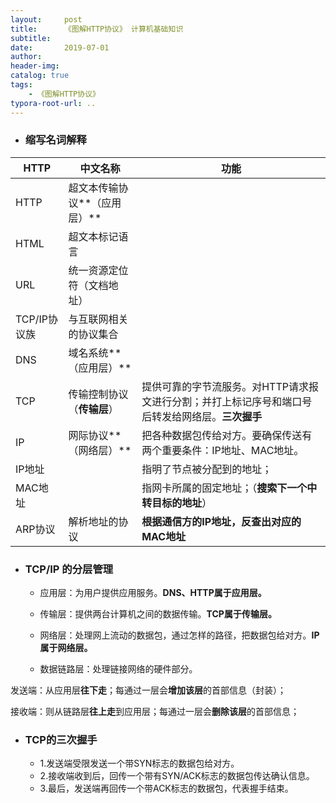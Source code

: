 ```yaml
---
layout:     post
title:      《图解HTTP协议》 计算机基础知识
subtitle:  
date:       2019-07-01
author:     
header-img: 
catalog: true
tags:
    - 《图解HTTP协议》
typora-root-url: ..
---
```


- ### 缩写名词解释

| HTTP         | 中文名称                     | 功能                                                         |
| ------------ | ---------------------------- | ------------------------------------------------------------ |
| HTTP         | 超文本传输协议**（应用层）** |                                                              |
| HTML         | 超文本标记语言               |                                                              |
| URL          | 统一资源定位符（文档地址）   |                                                              |
| TCP/IP协议族 | 与互联网相关的协议集合       |                                                              |
| DNS          | 域名系统**（应用层）**       |                                                              |
| TCP          | 传输控制协议（**传输层**）   | 提供可靠的字节流服务。对HTTP请求报文进行分割；并打上标记序号和端口号后转发给网络层。**三次握手** |
| IP           | 网际协议**（网络层）**       | 把各种数据包传给对方。要确保传送有两个重要条件：IP地址、MAC地址。 |
| IP地址       |                              | 指明了节点被分配到的地址；                                   |
| MAC地址      |                              | 指网卡所属的固定地址；（**搜索下一个中转目标的地址**）       |
| ARP协议      | 解析地址的协议               | **根据通信方的IP地址，反查出对应的MAC地址**                  |



- ### TCP/IP 的分层管理

  - 应用层：为用户提供应用服务。**DNS、HTTP属于应用层。**

  - 传输层：提供两台计算机之间的数据传输。**TCP属于传输层。**

  - 网络层：处理网上流动的数据包，通过怎样的路径，把数据包给对方。**IP属于网络层。**

  - 数据链路层：处理链接网络的硬件部分。

    

发送端：从应用层**往下走**；每通过一层会**增加该层**的首部信息（封装）；

接收端：则从链路层**往上走**到应用层；每通过一层会**删除该层**的首部信息；



- ### TCP的**三次握手**

  - 1.发送端受限发送一个带SYN标志的数据包给对方。
  - 2.接收端收到后，回传一个带有SYN/ACK标志的数据包传达确认信息。
  - 3.最后，发送端再回传一个带ACK标志的数据包，代表握手结束。